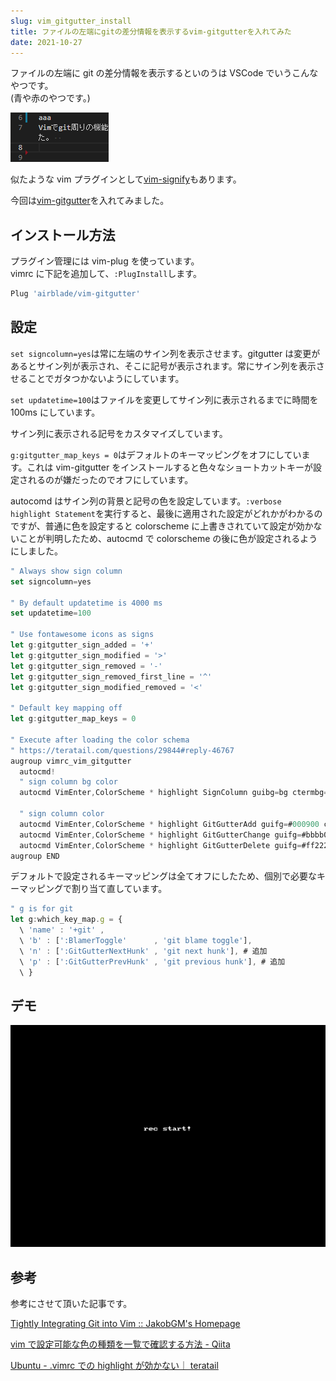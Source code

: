 ```yaml
---
slug: vim_gitgutter_install
title: ファイルの左端にgitの差分情報を表示するvim-gitgutterを入れてみた
date: 2021-10-27
---
```


ファイルの左端に git の差分情報を表示するといのうは VSCode でいうこんなやつです。  
(青や赤のやつです。)

![](img1.png)

似たような vim プラグインとして[vim-signify](https://github.com/mhinz/vim-signify)もあります。

今回は[vim-gitgutter](https://github.com/airblade/vim-gitgutter)を入れてみました。

## インストール方法

プラグイン管理には vim-plug を使っています。  
vimrc に下記を追加して、`:PlugInstall`します。

```javascript
Plug 'airblade/vim-gitgutter'
```

## 設定

`set signcolumn=yes`は常に左端のサイン列を表示させます。gitgutter は変更があるとサイン列が表示され、そこに記号が表示されます。常にサイン列を表示させることでガタつかないようにしています。

`set updatetime=100`はファイルを変更してサイン列に表示されるまでに時間を 100ms にしています。

サイン列に表示される記号をカスタマイズしています。

`g:gitgutter_map_keys = 0`はデフォルトのキーマッピングをオフにしています。これは vim-gitgutter をインストールすると色々なショートカットキーが設定されるのが嫌だったのでオフにしています。

autocomd はサイン列の背景と記号の色を設定しています。`:verbose highlight Statement`を実行すると、最後に適用された設定がどれかがわかるのですが、普通に色を設定すると colorscheme に上書きされていて設定が効かないことが判明したため、autocmd で colorscheme の後に色が設定されるようにしました。

```javascript
" Always show sign column
set signcolumn=yes

" By default updatetime is 4000 ms
set updatetime=100

" Use fontawesome icons as signs
let g:gitgutter_sign_added = '+'
let g:gitgutter_sign_modified = '>'
let g:gitgutter_sign_removed = '-'
let g:gitgutter_sign_removed_first_line = '^'
let g:gitgutter_sign_modified_removed = '<'

" Default key mapping off
let g:gitgutter_map_keys = 0

" Execute after loading the color schema
" https://teratail.com/questions/29844#reply-46767
augroup vimrc_vim_gitgutter
  autocmd!
  " sign column bg color
  autocmd VimEnter,ColorScheme * highlight SignColumn guibg=bg ctermbg=bg

  " sign column color
  autocmd VimEnter,ColorScheme * highlight GitGutterAdd guifg=#000900 ctermfg=2
  autocmd VimEnter,ColorScheme * highlight GitGutterChange guifg=#bbbb00 ctermfg=3
  autocmd VimEnter,ColorScheme * highlight GitGutterDelete guifg=#ff2222 ctermfg=1
augroup END
```

デフォルトで設定されるキーマッピングは全てオフにしたため、個別で必要なキーマッピングで割り当て直しています。

```javascript
" g is for git
let g:which_key_map.g = {
  \ 'name' : '+git' ,
  \ 'b' : [':BlamerToggle'      , 'git blame toggle'],
  \ 'n' : [':GitGutterNextHunk' , 'git next hunk'], # 追加
  \ 'p' : [':GitGutterPrevHunk' , 'git previous hunk'], # 追加
  \ }
```

## デモ

![](img1.gif)

## 参考

参考にさせて頂いた記事です。

[Tightly Integrating Git into Vim :: JakobGM's Homepage](https://jakobgm.com/posts/vim/git-integration/)

[vim で設定可能な色の種類を一覧で確認する方法 \- Qiita](https://qiita.com/omega999/items/15031eece4256eb500e7)

[Ubuntu \- \.vimrc での highlight が効かない｜ teratail](https://teratail.com/questions/29844#reply-46767)
